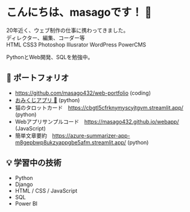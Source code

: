 # こんにちは、masagoです！ 👋

20年近く、ウェブ制作の仕事に携わってきました。  
ディレクター、編集、コーダー等  
HTML CSS3 Photoshop Illusrator WordPress PowerCMS   

PythonとWeb開発、SQLを勉強中。
## 🌸 ポートフォリオ
- https://github.com/masago432/web-portfolio (coding)
- [おみくじアプリ 🎴](https://masago432.github.io/omikuji-app/)  (python) 
- 猫のタロットカード　https://cbgtl5cfrknymyscyjtgvm.streamlit.app/ (python)
- Webアプリサンプルコード　https://masago432.github.io/webapp/ (JavaScript)
- 簡単文章要約　https://azure-summarizer-app-m8gepbwp8ukzyappgbe5afm.streamlit.app/ (python)

## 💡 学習中の技術
- Python
- Django
- HTML / CSS / JavaScript
- SQL
- Power BI
